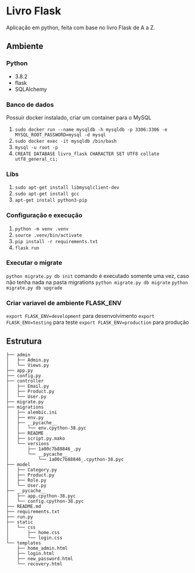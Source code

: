 # Livro Flask
Aplicação em python, feita com base no livro Flask de A a Z.

## Ambiente

### Python
- 3.8.2
- flask
- SQLAlchemy

### Banco de dados
Possuir docker instalado, criar um container para o MySQL

1. ```sudo docker run --name mysqldb -h mysqldb -p 3306:3306 -e MYSQL_ROOT_PASSWORD=mysql -d mysql```
2. ```sudo docker exec -it mysqldb /bin/bash```
3. ```mysql -u root -p```
4. ```CREATE DATABASE livro_flask CHARACTER SET UTF8 collate utf8_general_ci;```

### Libs
1. ```sudo apt-get install libmysqlclient-dev```
2. ```sudo apt-get install gcc```
3. ```apt-get install python3-pip```

### Configuração e execução
1. ```python -m venv .venv```
2. ```source .venv/bin/activate```
3. ```pip install -r requirements.txt```
4. ```flask run```

### Executar o migrate
```python migrate.py db init``` comando é executado somente uma vez, caso não tenha nada na pasta migrations
```python migrate.py db migrate```
```python migrate.py db upgrade```

### Criar variavel de ambiente FLASK_ENV
```export FLASK_ENV=development``` para desenvolvimento
```export FLASK_ENV=testing``` para teste
```export FLASK_ENV=production``` para produção

## Estrutura

```
├── admin
│   ├── Admin.py
│   └── Views.py
├── app.py
├── config.py
├── controller
│   ├── Email.py
│   ├── Product.py
│   └── User.py
├── migrate.py
├── migrations
│   ├── alembic.ini
│   ├── env.py
│   ├── __pycache__
│   │   └── env.cpython-38.pyc
│   ├── README
│   ├── script.py.mako
│   └── versions
│       ├── 1a00c7b88846_.py
│       └── __pycache__
│           └── 1a00c7b88846_.cpython-38.pyc
├── model
│   ├── Category.py
│   ├── Product.py
│   ├── Role.py
│   └── User.py
├── __pycache__
│   ├── app.cpython-38.pyc
│   └── config.cpython-38.pyc
├── README.md
├── requirements.txt
├── run.py
├── static
│   └── css
│       ├── home.css
│       └── login.css
└── templates
    ├── home_admin.html
    ├── login.html
    ├── new_password.html
    └── recovery.html
```
